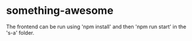 # something-awesome
The frontend can be run using 'npm install' and then 'npm run start' in the 's-a' folder.
